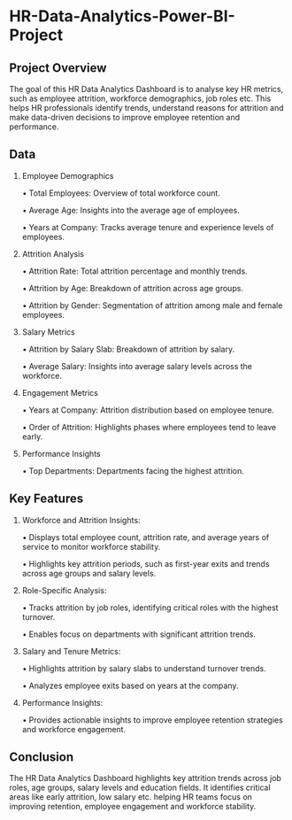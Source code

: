 # HR-Data-Analytics-Power-BI-Project

## Project Overview
The goal of this HR Data Analytics Dashboard is to analyse key HR metrics, such as employee attrition, workforce demographics, job roles etc. This helps HR professionals identify trends, understand reasons for attrition and make data-driven decisions to improve employee retention and performance.

## Data

1.	Employee Demographics
   
     •	Total Employees: Overview of total workforce count.
     
     •	Average Age: Insights into the average age of employees.
     
     •	Years at Company: Tracks average tenure and experience levels of employees.

2.	Attrition Analysis
   
     •	Attrition Rate: Total attrition percentage and monthly trends.
     
     •	Attrition by Age: Breakdown of attrition across age groups.
     
     •	Attrition by Gender: Segmentation of attrition among male and female employees.

3.	Salary Metrics
   
     •	Attrition by Salary Slab: Breakdown of attrition by salary.
     
     •	Average Salary: Insights into average salary levels across the workforce.

4.	Engagement Metrics
   
     •	Years at Company: Attrition distribution based on employee tenure.
     
     •	Order of Attrition: Highlights  phases where employees tend to leave early.

5.	Performance Insights
      
     •	Top Departments: Departments facing the highest attrition.

  ## Key Features

1.  Workforce and Attrition Insights:
     
     •	Displays total employee count, attrition rate, and average years of service to monitor workforce stability.
     
     •	Highlights key attrition periods, such as first-year exits and trends across age groups and salary levels.

2.  Role-Specific Analysis:
   
     •	Tracks attrition by job roles, identifying critical roles with the highest turnover.
     
     •	Enables focus on departments with significant attrition trends.

3. Salary and Tenure Metrics:
     
     •	Highlights attrition by salary slabs to understand turnover trends.
     
     •	Analyzes employee exits based on years at the company.

4. Performance Insights:

      •	Provides actionable insights to improve employee retention strategies and workforce engagement.

     
  ## Conclusion

  
The HR Data Analytics Dashboard highlights key attrition trends across job roles, age groups, salary levels and education fields. It identifies critical areas like early attrition, low salary etc. helping HR teams focus on improving retention, employee engagement and workforce stability.


